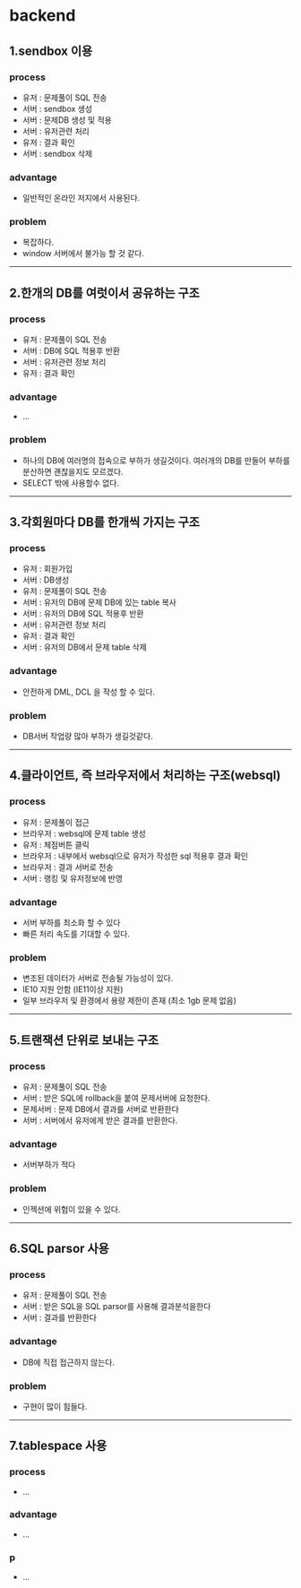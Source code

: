 # backend

## 1.sendbox 이용
### process
- 유저 : 문제풀이 SQL 전송
- 서버 : sendbox 생성
- 서버 : 문제DB 생성 및 적용
- 서버 : 유저관련 처리
- 유저 : 결과 확인
- 서버 : sendbox 삭제

### advantage
- 일반적인 온라인 저지에서 사용된다.

### problem
- 복잡하다.
- window 서버에서 불가능 할 것 같다.

---

## 2.한개의 DB를 여럿이서 공유하는 구조
### process
- 유저 : 문제풀이 SQL 전송
- 서버 : DB에 SQL 적용후 반환
- 서버 : 유저관련 정보 처리
- 유저 : 결과 확인

### advantage
- ...

### problem
- 하나의 DB에 여러명의 접속으로 부하가 생길것이다. 여러개의 DB를 만들어 부하를 분산하면 괜찮을지도 모르겠다.
- SELECT 밖에 사용할수 없다.

---

## 3.각회원마다 DB를 한개씩 가지는 구조
### process
- 유저 : 회원가입
- 서버 : DB생성
- 유저 : 문제풀이 SQL 전송
- 서버 : 유저의 DB에 문제 DB에 있는 table 복사
- 서버 : 유저의 DB에 SQL 적용후 반환
- 서버 : 유저관련 정보 처리
- 유저 : 결과 확인
- 서버 : 유저의 DB에서 문제 table 삭제

### advantage
- 안전하게 DML, DCL 을 작성 할 수 있다.

### problem
- DB서버 작업량 많아 부하가 생길것같다.

---

## 4.클라이언트, 즉 브라우저에서 처리하는 구조(websql)
### process
- 유저 : 문제풀이 접근
- 브라우저 : websql에 문제 table 생성
- 유저 : 체점버튼 클릭
- 브라우저 : 내부에서 websql으로 유저가 작성한 sql 적용후 결과 확인
- 브라우저 : 결과 서버로 전송
- 서버 : 랭킹 및 유저정보에 반영

### advantage
- 서버 부하를 최소화 할 수 있다
- 빠른 처리 속도를 기대할 수 있다.

### problem
- 변조된 데이터가 서버로 전송될 가능성이 있다.
- IE10 지원 안함 (IE11이상 지원)
- 일부 브라우저 및 환경에서 용량 제한이 존재 (최소 1gb 문제 없음)

---

## 5.트랜잭션 단위로 보내는 구조
### process
- 유저 : 문제풀이 SQL 전송
- 서버 : 받은 SQL에 rollback을 붙여 문제서버에 요청한다.
- 문제서버 : 문제 DB에서 결과를 서버로 반환한다
- 서버 : 서버에서 유저에게 받은 결과를 반환한다.

### advantage
- 서버부하가 적다

### problem
- 인젝션에 위험이 있을 수 있다.

---

## 6.SQL parsor 사용

### process
- 유저 : 문제풀이 SQL 전송
- 서버 : 받은 SQL을 SQL parsor를 사용해 결과분석을한다
- 서버 : 결과를 반환한다

### advantage
- DB에 직접 접근하지 않는다.

### problem
- 구현이 많이 힘들다.

---

## 7.tablespace 사용

### process
- ...

### advantage
- ...
### p
- ...